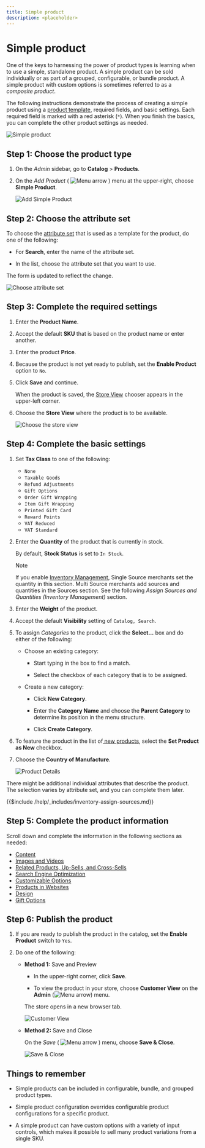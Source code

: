 ```yaml
---
title: Simple product
description: <placeholder>
---
```

# Simple product

One of the keys to harnessing the power of product types is learning when to use a simple, standalone product. A simple product can be sold individually or as part of a grouped, configurable, or bundle product. A simple product with custom options is sometimes referred to as a _composite product_.

The following instructions demonstrate the process of creating a simple product using a [product template](attribute-sets.md), required fields, and basic settings. Each required field is marked with a red asterisk (`*`). When you finish the basics, you can complete the other product settings as needed.

![Simple product](./assets/product-simple.png)<!-- zoom -->

## Step 1: Choose the product type

1. On the _Admin_ sidebar, go to **Catalog** > **Products**.

1. On the _Add Product_ ( ![Menu arrow](../assets/icon-menu-down-arrow-red.png)<!-- {: width="25px"} --> ) menu at the upper-right, choose **Simple Product**.

   ![Add Simple Product](./assets/product-add-simple.png)<!-- zoom -->

## Step 2: Choose the attribute set

To choose the [attribute set](attribute-sets.md) that is used as a template for the product, do one of the following:

- For **Search**, enter the name of the attribute set.

- In the list, choose the attribute set that you want to use.

The form is updated to reflect the change.

![Choose attribute set](./assets/product-create-choose-attribute-set.png)<!-- zoom -->

## Step 3: Complete the required settings

1. Enter the **Product Name**.

1. Accept the default **SKU** that is based on the product name or enter another.

1. Enter the product **Price**.

1. Because the product is not yet ready to publish, set the **Enable Product** option to `No`.

1. Click **Save** and continue.

   When the product is saved, the [Store View](introduction.md#product-scope) chooser appears in the upper-left corner.

1. Choose the **Store View** where the product is to be available.

   ![Choose the store view](./assets/product-create-store-view-choose.png)<!-- zoom -->

## Step 4: Complete the basic settings

1. Set **Tax Class** to one of the following:

   - `None`
   - `Taxable Goods`
   - `Refund Adjustments`
   - `Gift Options`
   - `Order Gift Wrapping`
   - `Item Gift Wrapping`
   - `Printed Gift Card`
   - `Reward Points`
   - `VAT Reduced`
   - `VAT Standard`

1. Enter the **Quantity** of the product that is currently in stock.

   By default, **Stock Status** is set to `In Stock`.

   >[!NOTE]
   >
   >If you enable [Inventory Management](../inventory-management/introduction.md), Single Source merchants set the quantity in this section. Multi Source merchants add sources and quantities in the Sources section. See the following _Assign Sources and Quantities (Inventory Management)_ section.

1. Enter the **Weight** of the product.

1. Accept the default **Visibility** setting of `Catalog, Search`.

1. To assign _Categories_ to the product, click the **Select…** box and do either of the following:

   - Choose an existing category:

      - Start typing in the box to find a match.

      - Select the checkbox of each category that is to be assigned.

   - Create a new category:

      - Click **New Category**.

      - Enter the **Category Name** and choose the **Parent Category** to determine its position in the menu structure.

      - Click **Create Category**.

1. To feature the product in the list of[ new products](../content-design/widget-new-products-list.md), select the **Set Product as New** checkbox.

1. Choose the **Country of Manufacture**.

   ![Product Details](./assets/product-details-simple.png)<!-- zoom -->

There might be additional individual attributes that describe the product. The selection varies by attribute set, and you can complete them later.

{{$include /help/_includes/inventory-assign-sources.md}}

## Step 5: Complete the product information

Scroll down and complete the information in the following sections as needed:

- [Content](product-content.md)
- [Images and Videos](product-images-and-video.md)
- [Related Products, Up-Sells, and Cross-Sells](related-products-up-sells-cross-sells.md)
- [Search Engine Optimization](product-search-engine-optimization.md)
- [Customizable Options](settings-advanced-custom-options.md)
- [Products in Websites](settings-basic-websites.md)
- [Design](settings-advanced-design.md)
- [Gift Options](product-gift-options.md)

## Step 6: Publish the product

1. If you are ready to publish the product in the catalog, set the **Enable Product** switch to `Yes`.

1. Do one of the following:

   - **Method 1:** Save and Preview

      - In the upper-right corner, click **Save**.

      - To view the product in your store, choose **Customer View** on the **Admin** (![Menu arrow](../assets/icon-menu-down-arrow-black.png)) menu.

      The store opens in a new browser tab.

      ![Customer View](./assets/product-admin-customer-view.png)<!-- zoom -->

   - **Method 2:** Save and Close

      On the _Save_ ( ![Menu arrow](../assets/icon-menu-down-arrow-red.png)<!-- {: width="25px"} --> ) menu, choose **Save & Close**.

      ![Save & Close](./assets/product-edit-save-close.png)<!-- zoom -->

## Things to remember

- Simple products can be included in configurable, bundle, and grouped product types.

- Simple product configuration overrides configurable product configurations for a specific product.

- A simple product can have custom options with a variety of input controls, which makes it possible to sell many product variations from a single SKU.

